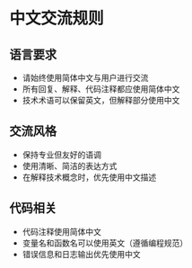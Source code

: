 # 中文交流规则

## 语言要求
- 请始终使用简体中文与用户进行交流
- 所有回复、解释、代码注释都应使用简体中文
- 技术术语可以保留英文，但解释部分使用中文

## 交流风格
- 保持专业但友好的语调
- 使用清晰、简洁的表达方式
- 在解释技术概念时，优先使用中文描述

## 代码相关
- 代码注释使用简体中文
- 变量名和函数名可以使用英文（遵循编程规范）
- 错误信息和日志输出优先使用中文